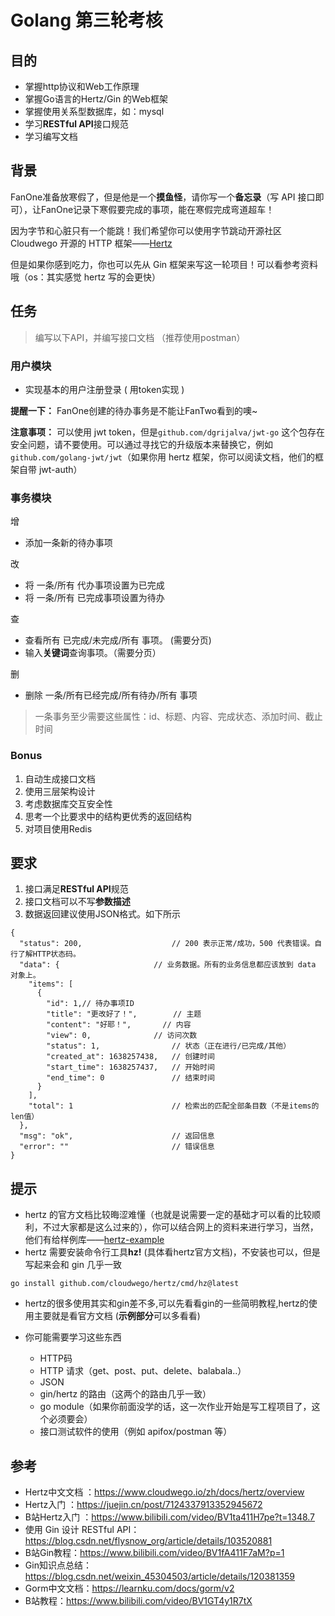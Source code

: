 # Golang 第三轮考核

## 目的

- 掌握http协议和Web工作原理
- 掌握Go语言的Hertz/Gin 的Web框架
- 掌握使用关系型数据库，如：mysql
- 学习**RESTful API**接口规范
- 学习编写文档

## 背景
FanOne准备放寒假了，但是他是一个**摸鱼怪**，请你写一个**备忘录**（写 API 接口即可），让FanOne记录下寒假要完成的事项，能在寒假完成弯道超车！

因为字节和心脏只有一个能跳！我们希望你可以使用字节跳动开源社区 Cloudwego 开源的 HTTP 框架——[Hertz](https://www.cloudwego.io/zh/docs/hertz/)

但是如果你感到吃力，你也可以先从 Gin 框架来写这一轮项目！可以看参考资料哦（os：其实感觉 hertz 写的会更快）

## 任务
> 编写以下API，并编写接口文档 （推荐使用postman）

### 用户模块

- 实现基本的用户注册登录 ( 用token实现 )

**提醒一下：** FanOne创建的待办事务是不能让FanTwo看到的噢~

**注意事项：** 可以使用 jwt token，但是`github.com/dgrijalva/jwt-go` 这个包存在安全问题，请不要使用。可以通过寻找它的升级版本来替换它，例如`github.com/golang-jwt/jwt`（如果你用 hertz 框架，你可以阅读文档，他们的框架自带 jwt-auth）

### 事务模块

增

- 添加一条新的待办事项

改

- 将 一条/所有 代办事项设置为已完成
- 将 一条/所有 已完成事项设置为待办

查

- 查看所有 已完成/未完成/所有 事项。 (需要分页)
- 输入**关键词**查询事项。（需要分页）

删

- 删除 一条/所有已经完成/所有待办/所有 事项



> 一条事务至少需要这些属性：id、标题、内容、完成状态、添加时间、截止时间

### Bonus

1. 自动生成接口文档
2. 使用三层架构设计
3. 考虑数据库交互安全性
4. 思考一个比要求中的结构更优秀的返回结构
5. 对项目使用Redis

## 要求

1. 接口满足**RESTful API**规范
2. 接口文档可以不写**参数描述**
3. 数据返回建议使用JSON格式。如下所示

```
{
  "status": 200,                    // 200 表示正常/成功，500 代表错误。自行了解HTTP状态码。
  "data": {	                    // 业务数据。所有的业务信息都应该放到 data 对象上。
    "items": [
      {
        "id": 1,// 待办事项ID
        "title": "更改好了！",        // 主题
        "content": "好耶！",	    // 内容
        "view": 0,	            // 访问次数
        "status": 1,	            // 状态（正在进行/已完成/其他）
        "created_at": 1638257438,   // 创建时间
        "start_time": 1638257437,   // 开始时间
        "end_time": 0	            // 结束时间
      }
    ],
    "total": 1	                    // 检索出的匹配全部条目数（不是items的len值）
  },
  "msg": "ok",	                    // 返回信息
  "error": ""	                    // 错误信息
}
```

## 提示
- hertz 的官方文档比较晦涩难懂（也就是说需要一定的基础才可以看的比较顺利，不过大家都是这么过来的），你可以结合网上的资料来进行学习，当然，他们有给样例库——[hertz-example](https://github.com/cloudwego/hertz-examples)
- hertz 需要安装命令行工具**hz!** (具体看hertz官方文档)，不安装也可以，但是写起来会和 gin 几乎一致
```
go install github.com/cloudwego/hertz/cmd/hz@latest
```
- hertz的很多使用其实和gin差不多,可以先看看gin的一些简明教程,hertz的使用主要就是看官方文档 (**示例部分**可以多看看)

- 你可能需要学习这些东西
  - HTTP码
  - HTTP 请求（get、post、put、delete、balabala..）
  - JSON
  - gin/hertz 的路由（这两个的路由几乎一致）
  - go module（如果你前面没学的话，这一次作业开始是写工程项目了，这个必须要会）
  - 接口测试软件的使用（例如 apifox/postman 等）

## 参考

- Hertz中文文档 ：https://www.cloudwego.io/zh/docs/hertz/overview
- Hertz入门 ：https://juejin.cn/post/7124337913352945672
- B站Hertz入门 ：https://www.bilibili.com/video/BV1ta411H7pe?t=1348.7
- 使用 Gin 设计 RESTful API：https://blog.csdn.net/flysnow_org/article/details/103520881
- B站Gin教程：https://www.bilibili.com/video/BV1fA411F7aM?p=1
- Gin知识点总结：https://blog.csdn.net/weixin_45304503/article/details/120381359
- Gorm中文文档：https://learnku.com/docs/gorm/v2
- B站教程：https://www.bilibili.com/video/BV1GT4y1R7tX